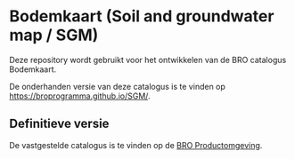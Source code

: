# Bodemkaart (Soil and groundwater map / SGM)
Deze repository wordt gebruikt voor het ontwikkelen van de BRO catalogus Bodemkaart.

De onderhanden versie van deze catalogus is te vinden op https://broprogramma.github.io/SGM/.

##  Definitieve versie
De vastgestelde catalogus is te vinden op de [BRO Productomgeving][1].

[1]: https://bro-productomgeving.nl/bpo/latest
